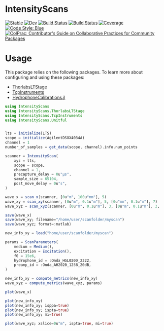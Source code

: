 # IntensityScans

[![Stable](https://img.shields.io/badge/docs-stable-blue.svg)](https://Orchard-Ultrasound-Innovation.github.io/IntensityScans.jl/stable)
[![Dev](https://img.shields.io/badge/docs-dev-blue.svg)](https://Orchard-Ultrasound-Innovation.github.io/IntensityScans.jl/dev)
[![Build Status](https://github.com/Orchard-Ultrasound-Innovation/IntensityScans.jl/workflows/CI/badge.svg)](https://github.com/Orchard-Ultrasound-Innovation/IntensityScans.jl/actions)
[![Build Status](https://travis-ci.com/Orchard-Ultrasound-Innovation/IntensityScans.jl.svg?branch=master)](https://travis-ci.com/Orchard-Ultrasound-Innovation/IntensityScans.jl)
[![Coverage](https://codecov.io/gh/Orchard-Ultrasound-Innovation/IntensityScans.jl/branch/master/graph/badge.svg)](https://codecov.io/gh/Orchard-Ultrasound-Innovation/IntensityScans.jl)
[![Code Style: Blue](https://img.shields.io/badge/code%20style-blue-4495d1.svg)](https://github.com/invenia/BlueStyle)
[![ColPrac: Contributor's Guide on Collaborative Practices for Community Packages](https://img.shields.io/badge/ColPrac-Contributor's%20Guide-blueviolet)](https://github.com/SciML/ColPrac)

# Usage
This package relies on the following packages. To learn more about
configuring and using these packages:
- [ThorlabsLTStage](https://github.com/Orchard-Ultrasound-Innovation/ThorlabsLTStage.jl)
- [TcpInstruments](https://github.com/Orchard-Ultrasound-Innovation/TcpInstruments.jl)
- [HydrophoneCalibrations.jl](https://github.com/Orchard-Ultrasound-Innovation/HydrophoneCalibrations.jl) 

```julia
using IntensityScans
using IntensityScans.ThorlabsLTStage
using IntensityScans.TcpInstruments
using IntensityScans.Unitful


lts = initialize(LTS)
scope = initialize(AgilentDSOX4034A)
channel = 1
number_of_samples = get_data(scope, channel).info.num_points

scanner = IntensityScan(
    xyz = lts, 
    scope = scope, 
    channel = 1, 
    precapture_delay = 0u"µs",
    sample_size = 65104,
    post_move_delay = 0u"s",
)

wave_x = scan_x(scanner, [0u"m", 100u"mm"], 5)
wave_xy = scan_xy(scanner, [0u"m", 0.1u"m"], 5, [0u"mm", 0.1u"m"], 7)
wave_xyz = scan_xyz(scanner, [0u"m", 0.1u"m"], 3, [0u"m", 0.1u"m"], 3, [0u"m", 0.1u"m"], 3)

save(wave_x)
save(wave_xy; filename="/home/user/scanfolder/myscan")
save(wave_xyz; format=:matlab)

new_info_xy = load("home/user/scanfolder/myscan")

params = ScanParameters(
    medium = Medium(),
    excitation = Excitation(),
    f0 = 15e6,
    hydrophone_id = :Onda_HGL0200_2322,
    preamp_id = :Onda_AH2020_1238_20dB,
)

new_info_xy = compute_metrics(new_info_xy)
wave_xyz = compute_metrics(wave_xyz, params)

plot(wave_x)

plot(new_info_xy)
plot(new_info_xy; isppa=true)
plot(new_info_xy; ispta=true)
plot(new_info_xy; mi=true)

plot(wave_xyz; xslice=0u"m", ispta=true, mi=true)
```
